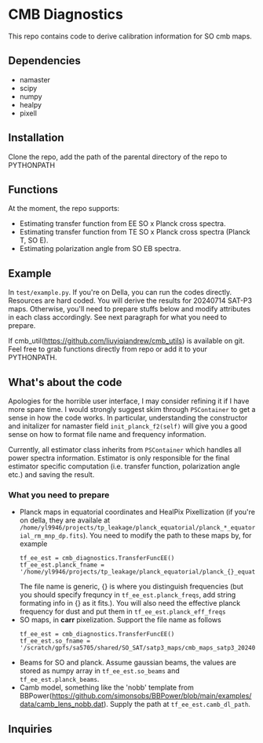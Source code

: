 # CMB Diagnostics

This repo contains code to derive calibration information for SO cmb maps.

## Dependencies
- namaster
- scipy
- numpy
- healpy
- pixell

## Installation
Clone the repo, add the path of the parental directory of the repo to PYTHONPATH

## Functions
At the moment, the repo supports:
- Estimating transfer function from EE SO x Planck cross spectra.
- Estimating transfer function from TE SO x Planck cross spectra (Planck T, SO E).
- Estimating polarization angle from SO EB spectra.

## Example
In `test/example.py`. If you're on Della, you can run the codes directly. Resources are hard coded. You will derive the results for 20240714 SAT-P3 maps. Otherwise, you'll need to prepare stuffs below and modify attributes in each class accordingly. See next paragraph for what you need to prepare.

If cmb_util(https://github.com/liuyiqiandrew/cmb_utils) is available on git. Feel free to grab functions directly from repo or add it to your PYTHONPATH.

## What's about the code
Apologies for the horrible user interface, I may consider refining it if I have more spare time. I would strongly suggest skim through `PSContainer` to get a sense in how the code works. In particular, understanding the constructor and initalizer for namaster field `init_planck_f2(self)` will give you a good sense on how to format file name and frequency information.

Currently, all estimator class inherits from `PSContainer` which handles all power spectra information. Estimator is only responsible for the final estimator specific computation (i.e. transfer function, polarization angle etc.) and saving the result.

### What you need to prepare
- Planck maps in equatorial coordinates and HealPix Pixellization (if you're on della, they are availale at `/home/yl9946/projects/tp_leakage/planck_equatorial/planck_*_equatorial_rm_mnp_dp.fits`). You need to modify the path to these maps by, for example
  ```
  tf_ee_est = cmb_diagnostics.TransferFuncEE()
  tf_ee_est.planck_fname = '/home/yl9946/projects/tp_leakage/planck_equatorial/planck_{}_equatorial_rm_mnp_dp.fits'
  ```
  The file name is generic, \{\} is where you distinguish frequencies (but you should specify frequncy in `tf_ee_est.planck_freqs`, add string formating 
  info in \{\} as it fits.). You will also need the effective planck frequency for dust and put them in `tf_ee_est.planck_eff_freqs`
- SO maps, in **carr** pixelization. Support the file name as follows
  ```
  tf_ee_est = cmb_diagnostics.TransferFuncEE()
  tf_ee_est.so_fname = '/scratch/gpfs/sa5705/shared/SO_SAT/satp3_maps/cmb_maps_satp3_20240714/map_f{freq:03d}_muKcmb.fits'
  ```
- Beams for SO and planck. Assume gaussian beams, the values are stored as numpy array in `tf_ee_est.so_beams` and `tf_ee_est.planck_beams`.
- Camb model, something like the 'nobb' template from BBPower(https://github.com/simonsobs/BBPower/blob/main/examples/data/camb_lens_nobb.dat). Supply the path at `tf_ee_est.camb_dl_path`.

## Inquiries
